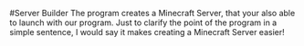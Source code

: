 #Server Builder
The program creates a Minecraft Server, that your also able to launch with our program. 
Just to clarify the point of the program in a simple sentence, I would say it makes creating a Minecraft Server easier!
